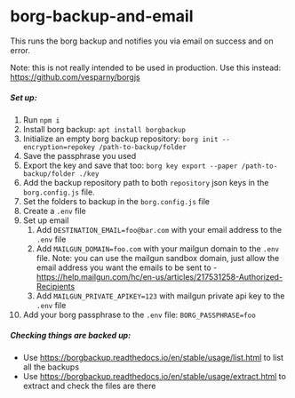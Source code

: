 # borg-backup-and-email

This runs the borg backup and notifies you via email on success and on error.

Note: this is not really intended to be used in production. Use this instead: https://github.com/vesparny/borgjs

##### Set up:
1. Run `npm i`
2. Install borg backup: `apt install borgbackup`
3. Initialize an empty borg backup repository: `borg init --encryption=repokey /path-to-backup/folder`
4. Save the passphrase you used
5. Export the key and save that too: `borg key export --paper /path-to-backup/folder ./key`
6. Add the backup repository path to both `repository` json keys in the `borg.config.js` file.
7. Set the folders to backup in the `borg.config.js` file
8. Create a `.env` file
9. Set up email
    1. Add `DESTINATION_EMAIL=foo@bar.com` with your email address to the `.env` file
    2. Add `MAILGUN_DOMAIN=foo.com` with your mailgun domain to the `.env` file. Note: you can use the mailgun sandbox domain, just allow the email address you want the emails to be sent to - https://help.mailgun.com/hc/en-us/articles/217531258-Authorized-Recipients
    3. Add `MAILGUN_PRIVATE_APIKEY=123` with mailgun private api key to the `.env` file
10. Add your borg passphrase to the `.env` file: `BORG_PASSPHRASE=foo`

##### Checking things are backed up:
  * Use https://borgbackup.readthedocs.io/en/stable/usage/list.html to list all the backups
  * Use https://borgbackup.readthedocs.io/en/stable/usage/extract.html to extract and check the files are there

